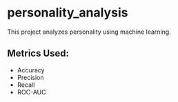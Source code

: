 # personality_analysis
This project analyzes personality using machine learning.
## Metrics Used:
- Accuracy
- Precision
- Recall
- ROC-AUC
